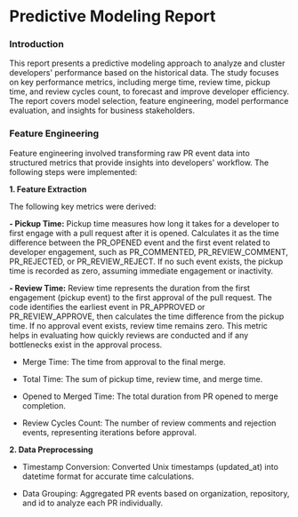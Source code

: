 # Predictive Modeling Report

### Introduction
   
   This report presents a predictive modeling approach to analyze and cluster developers' performance based on the historical data. The study focuses on key performance
   metrics, including merge time, review time, pickup time, and review cycles count, to forecast and improve developer efficiency. The report covers model selection,
   feature engineering, model performance evaluation, and insights for business stakeholders.

### Feature Engineering
   Feature engineering involved transforming raw PR event data into structured metrics that provide insights into developers' workflow. The following steps were implemented:

**1. Feature Extraction**

The following key metrics were derived:

   **- Pickup Time:** Pickup time measures how long it takes for a developer to first engage with a pull request after it is opened. Calculates it as the time
  difference between the PR_OPENED event and the first event related to developer engagement, such as PR_COMMENTED, PR_REVIEW_COMMENT, PR_REJECTED, or
  PR_REVIEW_REJECT. If no such event exists, the pickup time is recorded as zero, assuming immediate engagement or inactivity.

   **- Review Time:** Review time represents the duration from the first engagement (pickup event) to the first approval of the pull request. The code identifies the
  earliest event in PR_APPROVED or PR_REVIEW_APPROVE, then calculates the time difference from the pickup time. If no approval event exists, review time remains zero.
  This metric helps in evaluating how quickly reviews are conducted and if any bottlenecks exist in the approval process.

- Merge Time: The time from approval to the final merge.

- Total Time: The sum of pickup time, review time, and merge time.

- Opened to Merged Time: The total duration from PR opened to merge completion.

- Review Cycles Count: The number of review comments and rejection events, representing iterations before approval.

**2. Data Preprocessing**

- Timestamp Conversion: Converted Unix timestamps (updated_at) into datetime format for accurate time calculations.

- Data Grouping: Aggregated PR events based on organization, repository, and id to analyze each PR individually.


   
   
